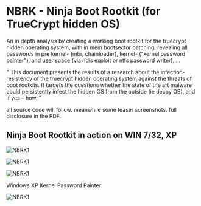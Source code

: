 # NBRK - Ninja Boot Rootkit (for TrueCrypt hidden OS)

An in depth analysis by creating a working boot rootkit for the truecrypt hidden operating system, with in mem bootsector patching, revealing all passwords in pre kernel- (mbr, chainloader), kernel- ("kernel password painter"), and user space (via ndis exploit or ntfs password writer), ... 

"
This document presents the results of a research about the infection-resistency of the truecrypt hidden operating system against the threats of boot rootkits. It targets the questions whether the state of the art malware could persistently infect the hidden OS from the outside (ie decoy OS), and if yes – how.
"

all source code will follow. meanwhile some teaser screenshots. full disclosure in the PDF.

## Ninja Boot Rootkit in action on WIN 7/32, XP



![NBRK1](http://m64.rocks/ninja-boot-root/7.png "NBRK1")

![NBRK1](http://m64.rocks/ninja-boot-root/6.png "NBRK1")

![NBRK1](http://m64.rocks/ninja-boot-root/5.png "NBRK1")

Windows XP Kernel Password Painter

![NBRK1](http://m64.rocks/ninja-boot-root/10.png "NBRK1")
